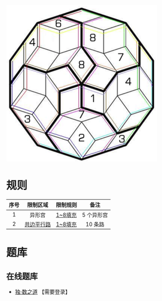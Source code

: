 ![](../../images/sudoku/五角球数独.png)

# 规则
| 序号  |  限制区域   | 限制规则     |   备注   |
|:---:|:-------:|:---------|:------:|
|  1  |   异形宫   | [1~8填充] | 5 个异形宫 |
|  2  | [共边平行路] | [1~8填充] | 10 条路  |

# 题库

## 在线题库
- [独·数之道](http://www.sudokufans.org.cn/lx/5j.index.php) 【需要登录】

[1~8填充]: ../../rules.md#1to8填充
[共边平行路]: ../../rules.md#共边平行路